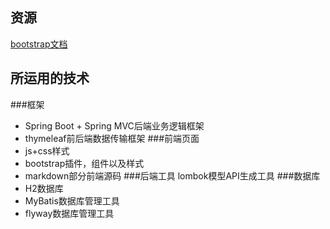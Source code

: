 ## 资源
[bootstrap文档](https://v3.bootcss.com)
## 所运用的技术
###框架
* Spring Boot + Spring MVC后端业务逻辑框架
* thymeleaf前后端数据传输框架
###前端页面
* js+css样式
* bootstrap插件，组件以及样式
* markdown部分前端源码
###后端工具
lombok模型API生成工具
###数据库
* H2数据库
* MyBatis数据库管理工具
* flyway数据库管理工具